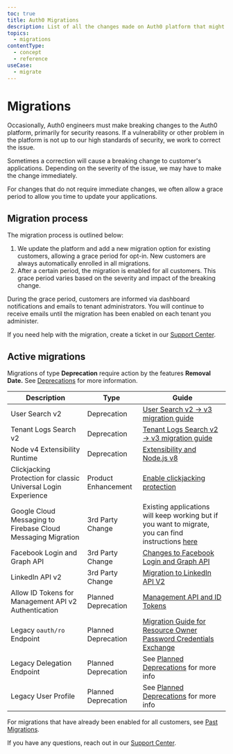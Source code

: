```yaml
---
toc: true
title: Auth0 Migrations
description: List of all the changes made on Auth0 platform that might affect customers
topics:
  - migrations
contentType:
  - concept
  - reference
useCase:
  - migrate
---
```


# Migrations

Occasionally, Auth0 engineers must make breaking changes to the Auth0 platform, primarily for security reasons. If a vulnerability or other problem in the platform is not up to our high standards of security, we work to correct the issue.

Sometimes a correction will cause a breaking change to customer's applications. Depending on the severity of the issue, we may have to make the change immediately.

For changes that do not require immediate changes, we often allow a grace period to allow you time to update your applications.

## Migration process

The migration process is outlined below:

1. We update the platform and add a new migration option for existing customers, allowing a grace period for opt-in. New customers are always automatically enrolled in all migrations.
2. After a certain period, the migration is enabled for all customers. This grace period varies based on the severity and impact of the breaking change.

During the grace period, customers are informed via dashboard notifications and emails to tenant administrators. You will continue to receive emails until the migration has been enabled on each tenant you administer.

If you need help with the migration, create a ticket in our [Support Center](${env.DOMAIN_URL_SUPPORT}).

## Active migrations

Migrations of type **Deprecation** require action by the features **Removal Date.** See [Deprecations](/deprecations) for more information.

| Description | Type | Guide |
| - | - | - |
| User Search v2 | Deprecation | [User Search v2 -> v3 migration guide](/users/search/v3/migrate-search-v2-v3) |
| Tenant Logs Search v2 | Deprecation | [Tenant Logs Search v2 -> v3 migration guide](/logs/migrate-logs-v2-v3) |
| Node v4 Extensibility Runtime | Deprecation | [Extensibility and Node.js v8](/migrations/guides/extensibility-node8) |
| Clickjacking Protection for classic Universal Login Experience | Product Enhancement | [Enable clickjacking protection](/migrations/guides/clickjacking-protection) |
| Google Cloud Messaging to Firebase Cloud Messaging Migration | 3rd Party Change | Existing applications will keep working but if you want to migrate, you can find instructions [here](/migrations/guides/google_cloud_messaging) |
| Facebook Login and Graph API | 3rd Party Change | [Changes to Facebook Login and Graph API](/migrations/guides/facebook-graph-api-deprecation) |
| LinkedIn API v2 | 3rd Party Change | [Migration to LinkedIn API V2](/migrations/guides/linkedin-api-deprecation) |
| Allow ID Tokens for Management API v2 Authentication | Planned Deprecation | [Management API and ID Tokens](/migrations/guides/calling-api-with-idtokens) |
| Legacy `oauth/ro` Endpoint | Planned Deprecation | [Migration Guide for Resource Owner Password Credentials Exchange](/migrations/guides/migration-oauthro-oauthtoken) |
| Legacy Delegation Endpoint | Planned Deprecation | See [Planned Deprecations](/deprecations/planned-descriptions) for more info |
| Legacy User Profile | Planned Deprecation | See [Planned Deprecations](/deprecations/planned-descriptions) for more info |

For migrations that have already been enabled for all customers, see [Past Migrations](/migrations/past-migrations).

If you have any questions, reach out in our [Support Center](${env.DOMAIN_URL_SUPPORT}).
